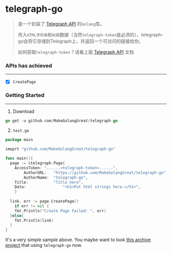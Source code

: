 # telegraph-go

> 是一个封装了 [Telegraph API](https://telegra.ph/api) 的`Golang`库。
> 
> 传入`HTML字符串`和`标题`数据（当然`telegraph-token`是必须的），telegraph-go会将它存储到Telegraph上，并返回一个可访问的链接给你。
> 
> 如何获取`telegraph-token`？请看上面 [Telegraph API](https://telegra.ph/api) 文档

### APIs has achieved

---

- [x] `CreatePage`

### Getting Started

---

1. Download

```go
go get -u github.com/MakeGolangGreat/telegraph-go
```

2. `test.go`

```go
package main

imoprt "github.com/MakeGolangGreat/telegraph-go"

func main(){
  page := &telegraph.Page{
    AccessToken: "......<telegraph-token>......",
		AuthorURL:   "https://github.com/MakeGolangGreat/telegraph-go",
		AuthorName:  "telegraph-go",
    Title: 			 "Title here",
    Data:				 "<h1>Put html strings here.</h1>",
	}
  
  link, err := page.CreatePage()
	if err != nil {
    fmt.Println("Create Page Failed: ", err)
  }else{
    fmt.Println(link) 
  }
}
```

It's a very simple sample above. You maybe want to look [this archive project](https://github.com/MakeGolangGreat/archive-go) that using `telegraph-go` now.

